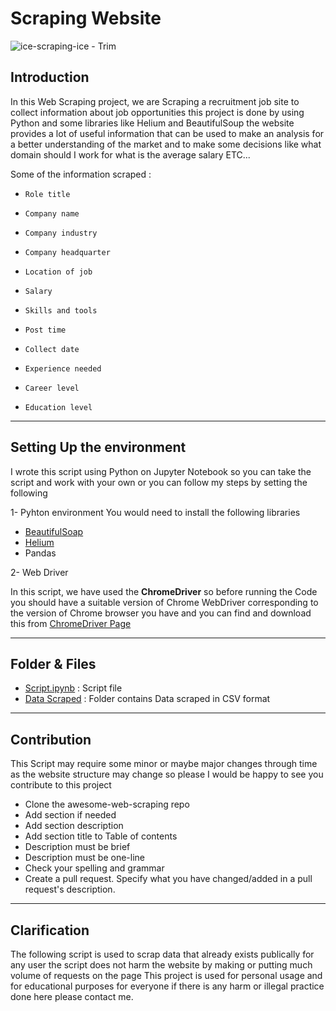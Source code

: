 # Scraping Website

![ice-scraping-ice - Trim](https://github.com/ahmedmonged/Scraping_website/assets/69379730/5d6efc9a-3bb5-4b1a-ba28-cabf7a1011ce)


## Introduction
In this Web Scraping project, we are Scraping a recruitment job site to collect information about job opportunities 
this project is done by using Python and some libraries like  Helium and BeautifulSoup 
the website provides a lot of useful information that can be used to make an analysis for a better understanding of the market and to make 
some decisions like what domain should I work for what is the average salary ETC...

Some of the information scraped :


- ```Role title```

- ```Company name```

- ```Company industry```

- ```Company headquarter```

- ```Location of job```

- ```Salary```

- ```Skills and tools```

- ```Post time```

- ```Collect date```

- ```Experience needed```

- ```Career level```

- ```Education level```


-----------------------------------------------

## Setting Up the environment
I wrote this script using Python on Jupyter Notebook so you can take the script and work with your own or you can follow my steps by setting the following 

1- Pyhton environment
You would need to install the following libraries
- [BeautifulSoap](https://www.crummy.com/software/BeautifulSoup/bs4/doc/#installing-beautiful-soup)
- [Helium](https://selenium-python-helium.readthedocs.io/en/latest/installation.html)
- Pandas
  
2- Web Driver

In this script, we have used the **ChromeDriver** so before running the Code you should have a suitable version of Chrome WebDriver corresponding to the version of Chrome browser you have and you can find and download this from [ChromeDriver Page](https://chromedriver.chromium.org/downloads)

-----------------------------------------------


## Folder & Files

- [Script.ipynb](https://github.com/ahmedmonged/Scraping_website/blob/main/Script/Script.ipynb) : Script file 
- [Data Scraped](https://github.com/ahmedmonged/Sales-Analysis-/tree/main/Analysis%20and%20related%20files) : Folder contains Data scraped in CSV format

-----------------------------------------------

## Contribution
This Script may require some minor or maybe major changes through time as the website structure may change so please I would be happy to see you contribute to this project

* Clone the awesome-web-scraping repo
* Add section if needed
* Add section description
* Add section title to Table of contents
* Description must be brief
* Description must be one-line
* Check your spelling and grammar
* Create a pull request. Specify what you have changed/added in a pull request's description.

---------------------------------------------


## Clarification

The following script is used to scrap data that already exists publically for any user
the script does not harm the website by making or putting much volume of requests on the page 
This project is used for personal usage and for educational purposes for everyone
if there is any harm or illegal practice done here please contact me.

